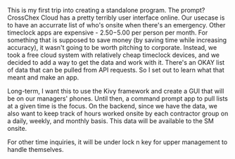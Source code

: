 This is my first trip into creating a standalone program.
The prompt? CrossChex Cloud has a pretty terribly user interface online. Our usecase is to have an accurrate list of who's onsite when there's an emergency.
Other timeclock apps are expensive - $2.50-$5.00 per person per month. For something that is supposed to save money (by saving time while increasing accuracy), it wasn't going to be worth pitching to corporate.
Instead, we took a free cloud system with relatively cheap timeclock devices, and we decided to add a way to get the data and work with it.
There's an OKAY list of data that can be pulled from API requests. So I set out to learn what that meant and make an app.

Long-term, I want this to use the Kivy framework and create a GUI that will be on our managers' phones. Until then, a command prompt app to pull lists at a given time is the focus.
On the backend, since we have the data, we also want to keep track of hours worked onsite by each contractor group on a daily, weekly, and monthly basis. This data will be available to the SM onsite.

For other time inquiries, it will be under lock n key for upper management to handle themselves.
